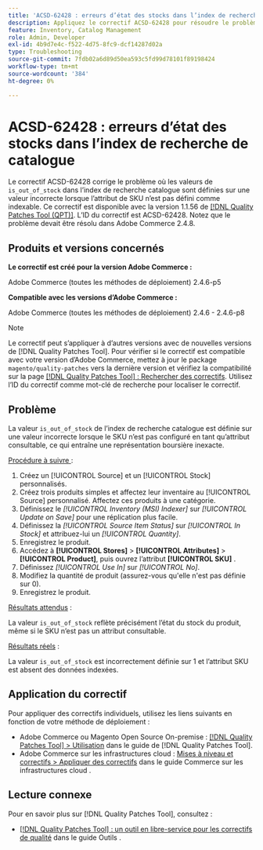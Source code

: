```yaml
---
title: 'ACSD-62428 : erreurs d’état des stocks dans l’index de recherche de catalogue'
description: Appliquez le correctif ACSD-62428 pour résoudre le problème où la valeur « is_out_of_stock » dans l’index de recherche catalogue est incorrectement définie lorsque le SKU n’est pas un attribut consultable.
feature: Inventory, Catalog Management
role: Admin, Developer
exl-id: 4b9d7e4c-f522-4d75-8fc9-dcf14287d02a
type: Troubleshooting
source-git-commit: 7fdb02a6d89d50ea593c5fd99d78101f89198424
workflow-type: tm+mt
source-wordcount: '384'
ht-degree: 0%

---
```


# ACSD-62428 : erreurs d’état des stocks dans l’index de recherche de catalogue

Le correctif ACSD-62428 corrige le problème où les valeurs de `is_out_of_stock` dans l’index de recherche catalogue sont définies sur une valeur incorrecte lorsque l’attribut de SKU n’est pas défini comme indexable. Ce correctif est disponible avec la version 1.1.56 de [[!DNL Quality Patches Tool (QPT)]](/help/tools/quality-patches-tool/quality-patches-tool-to-self-serve-quality-patches.md). L’ID du correctif est ACSD-62428. Notez que le problème devait être résolu dans Adobe Commerce 2.4.8.

## Produits et versions concernés

**Le correctif est créé pour la version Adobe Commerce :**

Adobe Commerce (toutes les méthodes de déploiement) 2.4.6-p5

**Compatible avec les versions d’Adobe Commerce :**

Adobe Commerce (toutes les méthodes de déploiement) 2.4.6 - 2.4.6-p8

>[!NOTE]
>
>Le correctif peut s’appliquer à d’autres versions avec de nouvelles versions de [!DNL Quality Patches Tool]. Pour vérifier si le correctif est compatible avec votre version d’Adobe Commerce, mettez à jour le package `magento/quality-patches` vers la dernière version et vérifiez la compatibilité sur la page [[!DNL Quality Patches Tool] : Rechercher des correctifs](https://experienceleague.adobe.com/tools/commerce-quality-patches/index.html?lang=fr). Utilisez l’ID du correctif comme mot-clé de recherche pour localiser le correctif.

## Problème

La valeur `is_out_of_stock` de l’index de recherche catalogue est définie sur une valeur incorrecte lorsque le SKU n’est pas configuré en tant qu’attribut consultable, ce qui entraîne une représentation boursière inexacte.

<u>Procédure à suivre </u> :

1. Créez un [!UICONTROL Source] et un [!UICONTROL Stock] personnalisés.
1. Créez trois produits simples et affectez leur inventaire au [!UICONTROL Source] personnalisé. Affectez ces produits à une catégorie.
1. Définissez le *[!UICONTROL Inventory (MSI) Indexer]* sur *[!UICONTROL Update on Save]* pour une réplication plus facile.
1. Définissez la *[!UICONTROL Source Item Status]* sur *[!UICONTROL In Stock]* et attribuez-lui un *[!UICONTROL Quantity]*.
1. Enregistrez le produit.
1. Accédez à **[!UICONTROL Stores]** > **[!UICONTROL Attributes]** > **[!UICONTROL Product]**, puis ouvrez l’attribut **[!UICONTROL SKU]** .
1. Définissez *[!UICONTROL Use In]* sur *[!UICONTROL No]*.
1. Modifiez la quantité de produit (assurez-vous qu&#39;elle n&#39;est pas définie sur 0).
1. Enregistrez le produit.

<u>Résultats attendus</u> :

La valeur `is_out_of_stock` reflète précisément l’état du stock du produit, même si le SKU n’est pas un attribut consultable.

<u>Résultats réels</u> :

La valeur `is_out_of_stock` est incorrectement définie sur 1 et l’attribut SKU est absent des données indexées.

## Application du correctif

Pour appliquer des correctifs individuels, utilisez les liens suivants en fonction de votre méthode de déploiement :

* Adobe Commerce ou Magento Open Source On-premise : [[!DNL Quality Patches Tool] > Utilisation](/help/tools/quality-patches-tool/usage.md) dans le guide de [!DNL Quality Patches Tool].
* Adobe Commerce sur les infrastructures cloud : [Mises à niveau et correctifs > Appliquer des correctifs](https://experienceleague.adobe.com/docs/commerce-cloud-service/user-guide/develop/upgrade/apply-patches.html?lang=fr) dans le guide Commerce sur les infrastructures cloud .

## Lecture connexe

Pour en savoir plus sur [!DNL Quality Patches Tool], consultez :

* [[!DNL Quality Patches Tool] : un outil en libre-service pour les correctifs de qualité](/help/tools/quality-patches-tool/quality-patches-tool-to-self-serve-quality-patches.md) dans le guide Outils .
